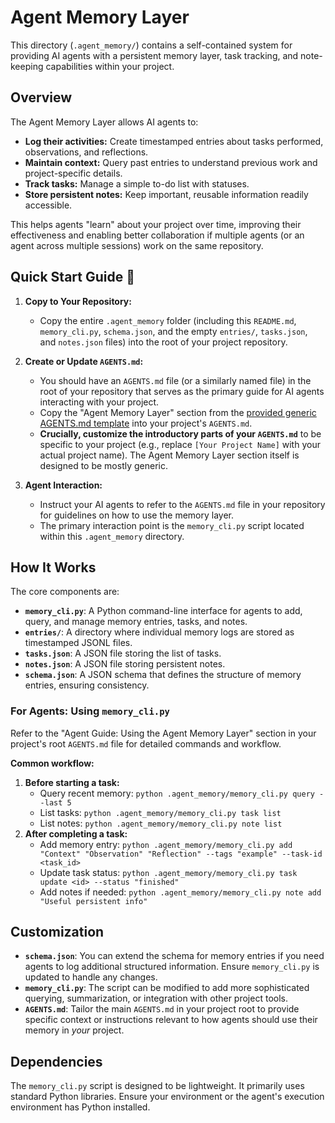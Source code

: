 # Agent Memory Layer

This directory (`.agent_memory/`) contains a self-contained system for providing AI agents with a persistent memory layer, task tracking, and note-keeping capabilities within your project.

## Overview

The Agent Memory Layer allows AI agents to:
* **Log their activities:** Create timestamped entries about tasks performed, observations, and reflections.
* **Maintain context:** Query past entries to understand previous work and project-specific details.
* **Track tasks:** Manage a simple to-do list with statuses.
* **Store persistent notes:** Keep important, reusable information readily accessible.

This helps agents "learn" about your project over time, improving their effectiveness and enabling better collaboration if multiple agents (or an agent across multiple sessions) work on the same repository.

## Quick Start Guide 🚀

1.  **Copy to Your Repository:**
    * Copy the entire `.agent_memory` folder (including this `README.md`, `memory_cli.py`, `schema.json`, and the empty `entries/`, `tasks.json`, and `notes.json` files) into the root of your project repository.

2.  **Create or Update `AGENTS.md`:**
    * You should have an `AGENTS.md` file (or a similarly named file) in the root of your repository that serves as the primary guide for AI agents interacting with your project.
    * Copy the "Agent Memory Layer" section from the [provided generic AGENTS.md template](AGENTS.md) into your project's `AGENTS.md`.
    * **Crucially, customize the introductory parts of your `AGENTS.md`** to be specific to your project (e.g., replace `[Your Project Name]` with your actual project name). The Agent Memory Layer section itself is designed to be mostly generic.

3.  **Agent Interaction:**
    * Instruct your AI agents to refer to the `AGENTS.md` file in your repository for guidelines on how to use the memory layer.
    * The primary interaction point is the `memory_cli.py` script located within this `.agent_memory` directory.

## How It Works

The core components are:

* **`memory_cli.py`**: A Python command-line interface for agents to add, query, and manage memory entries, tasks, and notes.
* **`entries/`**: A directory where individual memory logs are stored as timestamped JSONL files.
* **`tasks.json`**: A JSON file storing the list of tasks.
* **`notes.json`**: A JSON file storing persistent notes.
* **`schema.json`**: A JSON schema that defines the structure of memory entries, ensuring consistency.

### For Agents: Using `memory_cli.py`

Refer to the "Agent Guide: Using the Agent Memory Layer" section in your project's root `AGENTS.md` file for detailed commands and workflow.

**Common workflow:**
1.  **Before starting a task:**
    * Query recent memory: `python .agent_memory/memory_cli.py query --last 5`
    * List tasks: `python .agent_memory/memory_cli.py task list`
    * List notes: `python .agent_memory/memory_cli.py note list`
2.  **After completing a task:**
    * Add memory entry: `python .agent_memory/memory_cli.py add "Context" "Observation" "Reflection" --tags "example" --task-id <task_id>`
    * Update task status: `python .agent_memory/memory_cli.py task update <id> --status "finished"`
    * Add notes if needed: `python .agent_memory/memory_cli.py note add "Useful persistent info"`

## Customization

* **`schema.json`**: You can extend the schema for memory entries if you need agents to log additional structured information. Ensure `memory_cli.py` is updated to handle any changes.
* **`memory_cli.py`**: The script can be modified to add more sophisticated querying, summarization, or integration with other project tools.
* **`AGENTS.md`**: Tailor the main `AGENTS.md` in your project root to provide specific context or instructions relevant to how agents should use their memory in *your* project.

## Dependencies

The `memory_cli.py` script is designed to be lightweight. It primarily uses standard Python libraries. Ensure your environment or the agent's execution environment has Python installed.
